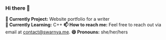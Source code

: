 ### Hi there 👋

<!--
**Swarnya246/swarnya246** is a ✨ _special_ ✨ repository because its `README.md` (this file) appears on your GitHub profile.
- 🤔 I’m looking for help with ...
- 💬 Ask me about ...
- 👯 I’m looking to collaborate on ...
- ⚡ Fun fact: I once ate 6.28 slices of pie on pi day.
-->

**🔭 Currently Project:** Website portfolio for a writer<br>
**🌱 Currently Learning:** C++
**📫 How to reach me:** Feel free to reach out via email at contact@swarnya.me.
**😄 Pronouns:** she/her/hers
